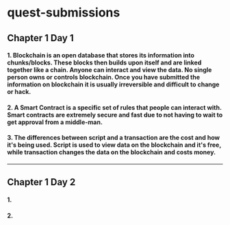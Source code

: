 # quest-submissions

## Chapter 1 Day 1

#### 1. Blockchain is an open database that stores its information into chunks/blocks. These blocks then builds upon itself and are linked together like a chain. Anyone can interact and view the data. No single person owns or controls blockchain. Once you have submitted the information on blockchain it is usually irreversible and difficult to change or hack.

#### 2. A Smart Contract is a specific set of rules that people can interact with. Smart contracts are extremely secure and fast due to not having to wait to get approval from a middle-man.

#### 3. The differences between script and a transaction are the cost and how it's being used. Script is used to view data on the blockchain and it's free, while transaction changes the data on the blockchain and costs money.

-----------------------------------------------------------------------------------------------------------------------

## Chapter 1 Day 2

#### 1. 

#### 2. 
